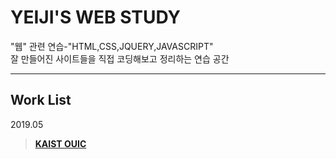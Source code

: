 # YEIJI'S WEB STUDY
"웹" 관련 연습-"HTML,CSS,JQUERY,JAVASCRIPT"  
잘 만들어진 사이트들을 직접 코딩해보고 정리하는 연습 공간 

---

## Work List
2019.05
> **[KAIST OUIC](/kaistOuic.md)**
